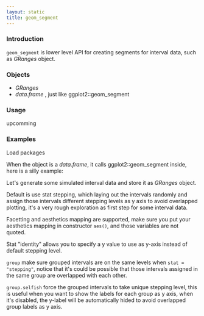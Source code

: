 ```yaml
---
layout: static
title: geom_segment
---
```

<!--roptions dev='png', fig.width=8, fig.height=8, fig.path = "geom_segment-" -->
<!--begin.rcode setup, message = FALSE, echo = FALSE, warning = FALSE
    render_jekyll()
    opts_knit$set(upload.fun = function(file) 
       imgur_upload(file, key = "7733c9b660907f0975935cc9ba657413"))
    dir.path <- "~/Codes/gitrepos/ggbio/master/ggbio/inst/examples/geom/"
    fl<- file.path(dir.path, "geom_segment.R")
    read_chunk(fl)
end.rcode-->

### Introduction
`geom_segment` is lower level API for creating segments for interval data,
such as *GRanges* object.

### Objects
  * *GRanges*
  * *data.frame* , just like ggplot2::geom_segment
  
### Usage
  upcomming
  
### Examples
Load packages
<!--begin.rcode load, message = FALSE, warning = FALSE
end.rcode-->

When the object is a *data.frame*, it calls ggplot2::geom_segment inside, here is a
silly example:
<!--begin.rcode data.frame, message = FALSE, warning = FALSE
end.rcode-->


Let's generate some simulated interval data and store it as *GRanges* object.
<!--begin.rcode simul, message = FALSE, warning = FALSE
end.rcode-->


Default is use stat stepping, which laying out the intervals randomly and assign
those intervals different stepping levels as y axis to avoid overlapped
plotting, it's a very rough exploration as first step for some interval data.

<!--begin.rcode default,  message = FALSE, warning = FALSE
end.rcode-->

Facetting and aesthetics mapping are supported, make sure you put your
aesthetics mapping in constructor `aes()`, and those variables are not quoted.

<!--begin.rcode facet_aes, message = FALSE, warning = FALSE
end.rcode-->

Stat "identity" allows you to specify a y value to use as y-axis instead of
default stepping level.

<!--begin.rcode stat:identity, message = FALSE, warning = FALSE
end.rcode-->

`group` make sure grouped intervals are on the same levels when `stat =
"stepping"`,  notice that it's could be possible that those
intervals assigned in the same group are overlapped with each other.

<!--begin.rcode stat:stepping, message = FALSE, warning = FALSE
end.rcode-->

`group.selfish` force the grouped intervals to take unique stepping level,
  this is useful when you want to show the labels for each group as y axis, when
  it's disabled, the y-label will be automatically hided to avoid overlapped
  group labels as y axis.

<!--begin.rcode group.selfish, message = FALSE, echo = FALSE, warning = FALSE
end.rcode-->

